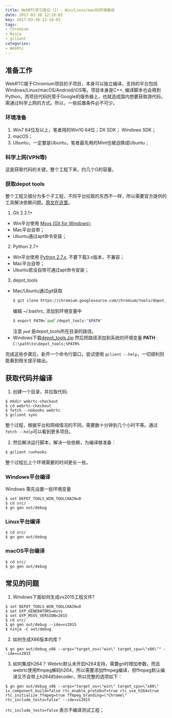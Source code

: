 ```yaml
---
title: WebRTC学习笔记（1）- Win/Linux/macOS环境编译
date: 2017-03-30 12:18:03
key: 2017-03-30-12-18-03
tags:
- Chromium
- Ninja
- gclient
categories:
- WebRtc
---
```


## 准备工作
WebRTC属于Chromium项目的子项目，本身可以独立编译，支持的平台包括Windows/Linux/macOS/Android/iOS等。项目本身是C++, 编译脚本也会用到Python。而项目代码托管于Google的服务器上，也就造成国内想要获取源代码，需通过科学上网的方式。所以，一些前置条件必不可少。

### 环境准备
1. Win7 64位及以上，笔者用的Win10 64位；DX SDK； Windows SDK；
2. macOS；
3. Ubuntu，一定要是Ubuntu，笔者最先用的Mint也被迫换成Ubuntu；
<!-- more -->

### 科学上网(VPN等)
这是获取代码的关键，整个工程下来，约几个G的容量。

### 获取depot tools
整个工程又细分为多个子工程，不同平台拉取的东西不一样，所以需要官方提供的工具解决依赖问题。[原文在这里](http://dev.chromium.org/developers/how-tos/install-depot-tools)。

1. Git 2.2.1+
  - Win平台使用 [Msys (Git for Windows)](https://git-for-windows.github.io/);
  - Mac平台自带；
  - Ubuntu通过apt命令安装；
2. Python 2.7+
  - Win平台使用 [Python 2.7.x](https://www.python.org/downloads/windows/), 不要下载3.x版本，不兼容；
  - Mac平台自带；
  - Ubuntu若没自带可通过apt命令安装；
3. depot_tools
  - Mac/Ubuntu通过git获取
    ```bash
    $ git clone https://chromium.googlesource.com/chromium/tools/depot_tools.git
    ```
    编辑 ~/.bashrc, 添加到环境变量中
    ```bash
    $ export PATH=`pwd`/depot_tools:"$PATH"    
    ```
    注意 *`pwd`* 是depot_tools所在目录的路径。
  - Windows下载[depot_tools.zip](https://storage.googleapis.com/chrome-infra/depot_tools.zip)
    然后把路径添加到系统的环境变量 **PATH** : `C:\path\to\depot_tools;%PATH%`

完成这些步骤后，新开一个命令行窗口，尝试使用 `gclient --help`，一切顺利则能看到相关提示输出。

## 获取代码并编译
1. 创建一个目录，并拉取代码:
  ```
  $ mkdir webrtc-checkout
  $ cd webrtc-checkout
  $ fetch --nohooks webrtc
  $ gclient sync
  ```
  整个过程，根据平台和网络情况的不同，需要数十分钟到几个小时不等。通过`fetch --help`可以看到更多项目。

2. 然后解决运行脚本，解决一些依赖，为编译做准备：
  ```
  $ gclient runhooks
  ```
  整个过程比上个环境需要的时间更长一些。

### Windows平台编译
Windows 需先设置一些环境变量
```
$ set DEPOT_TOOLS_WIN_TOOLCHAIN=0
$ cd src/
$ gn gen out/debug
```

### Linux平台编译
```
$ cd src/
$ gn gen out/debug
```

### macOS平台编译
```
$ cd src/
$ gn gen out/debug
```

## 常见的问题
1. Windows下面如何生成vs2015工程文件?
```
$ set DEPOT_TOOLS_WIN_TOOLCHAIN=0
$ set GYP_GENERATORS=msvs
$ set GYP_MSVS_VERSION=2015
$ cd src/
$ gn gen out/debug --ide=vs2015
$ ninja -C out/debug
```

2. 如何生成X86版本的库？
```
$ gn gen out/debug_x86 --args="target_os=\"win\" target_cpu=\"x86\"" --ide=vs2015
```

3. 如何集成h264？
Webrtc默认未开启h264支持，需要gn时增加参数。而且webrtc使用ffmpeg解码h264，所以需要添加ffmpeg编译，但ffmpeg默认编译又不会带上h264的decoder，所以完整的选项如下：
```
$ gn gen out/debug_x86 --args="target_os=\"win\" target_cpu=\"x86\" is_component_build=false rtc_enable_protobuf=true rtc_use_h264=true rtc_initialize_ffmpeg=true ffmpeg_branding=\"Chrome\" rtc_include_tests=false" --ide=vs2015
```
  `rtc_include_tests=false` 表示不编译测试工程；
